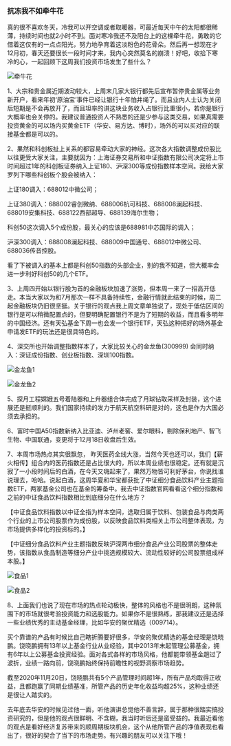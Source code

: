 ### 抗冻我不如牵牛花

真的很不喜欢冬天，冷我可以开空调或者取暖器，可最近每天中午的太阳都很稀薄，持续时间也就2小时不到。面对寒冷我还不及阳台上的这棵牵牛花，勇敢的它借着这仅有的一点点阳光，努力地孕育着这淡粉色的花骨朵。然后再一想现在才12月初，春天还要很长一段时间才来，我内心突然莫名的崩溃！好吧，收拾下寒冷的心，一起回顾下这周我们投资市场发生了些什么？

![牵牛花](../img/week20201204-1.jpg)  

1、大宗和贵金属近期波动较大，上周末几家大银行都先后宣布暂停贵金属等业务新开户，看来年初‘原油宝’事件已经让银行十年怕井绳了。而且业内人士认为关闭后短期是不会再放开了，而且坦率的讲这块业务收入占银行比重很小，若你是银行大概率也会关停的。我建议普通投资人不熟悉的还是少参与这类交易，如果真需要投资黄金的可以场内买黄金ETF（华安、易方达、博时），场外的可以买对应的联接基金都是可以的。

2、果然和科创板扯上关系的都容易牵动大家的神经。这次各大指数调整成份股比以往更受大家关注，主要就因为：上海证券交易所和中证指数有限公司决定将上市时间超过1年的科创板证券纳入上证180、沪深300等成份指数样本空间。我给大家罗列下哪些科创板个股会被纳入：

上证180调入：688012中微公司；

上证380调入：688002睿创微纳、688006杭可科技、688008澜起科技、688019安集科技、688122西部超导、688139海尔生物；

科创50这次调入5个成份股，最关心的应该是688981中芯国际的调入；

沪深300调入：688008澜起科技、688009中国通号、688012中微公司、688036传音控股。

看了下被调入的基本上都是科创50指数的头部企业，别的我不知道，但大概率会进一步利好科创50的几个ETF。

3、上周四开始以银行股为首的金融板块加速了涨势，但本周一来了一招高开低走。本当大家以为和7月那次一样不具备持续性，金融行情就此结束的时候，周二起金融板块仍旧很坚挺。关于银行的观点我上周文章单独说了，现处于低估区间的银行是可以稍微配置点的，但要明确配置银行不是为了短期的收益，而且看多明年的中国经济。还有天弘基金下周一也会发一个银行ETF，天弘这种把好的场外基金申请发ETF的玩法还是很具特色的。

4、深交所也开始调整指数样本了，大家比较关心的金龙鱼(300999)  会同时纳入：深证成份指数、创业板指数、深圳100指数。
 
![金龙鱼1](../img/week20201204-2.png)

![金龙鱼2](../img/week20201204-3.png)
 
5、探月工程嫦娥五号着陆器和上升器组合体完成了月球钻取采样及封装，这个进展还是挺顺利的。我们国家持续的发力于航天航空科研是对的，这也是作为大国必须去承担的。

6、富时中国A50指数新纳入比亚迪、泸州老窖、爱尔眼科，剔除保利地产、智飞生物、中国联通，变更将于12月18日收盘后生效。

7、本周市场热点其实很飘忽， 昨天医药全线大涨，当然今天也还可以，我们【薪火相传】组合内的医药指数还是占比很大的，所以本周业绩也很稳定。还有就是沉寂了一小段时间后的白酒，在今天又嗨起来了，果然万物皆可利好茅台，你说找谁说理去，哈哈。说起白酒，这周华夏和华宝都获批了中证细分食品饮料产业主题指数ETF，两家基金公司也在基金的筹备中。我去中证指数官网看看这个细分指数和之前的中证食品饮料指数相比到底细分在什么地方？

【中证食品饮料指数以中证全指为样本空间，选取归属于饮料、包装食品与肉类两个行业的上市公司股票作为成份股，以反映食品饮料类相关上市公司整体表现，为市场提供多样化的投资标的。】

【中证细分食品饮料产业主题指数反映沪深两市细分食品产业公司股票的整体走势，该指数从食品制造等细分产业中挑选规模较大、流动性较好的公司股票组成样本股。】
 
![食品1](../img/week20201204-4.png)

![食品2](../img/week20201204-5.png)
 
8、上面我们也说了现在市场的热点轮动极快，整体的风格也不是很明朗，这种氛围下的市场就很考验投资能力和选股能力。如果你不是很熟练，那我建议还是选择一些业绩优秀的主动基金经理，比如华安的聚优精选（009714）。

买个靠谱的产品有时候比自己瞎折腾要好很多，华安的聚优精选的基金经理是饶晓鹏。饶晓鹏拥有13年以上基金行业从业经验，其中2013年末起管理公募基金，拥有6年以上公募基金投资经验。面对各式各样的市场风格，他都能带领基金趟过了波折，业绩一路向前，饶晓鹏始终保持前瞻性的视野洞察市场趋势。

截至2020年11月20日，饶晓鹏共有5个产品管理时间超1年，所有产品均取得正收益，且都跑赢了同期业绩基准，所管产品的历史年化收益均超25%，这种业绩还是很让人踏实的。

去年底去华安的时候见过他一面，听他演讲总觉他不善言辞，属于那种很踏实搞投资研究的，但是他的观点很鲜明、不含糊，我当时听后还是蛮受益的。我最近看他的观点是看好经济复苏带来的顺周期板块机会，这个从他所管产品的净值表现也看出了，很好的契合了当下的市场走势。有兴趣的朋友可以关注下哦！

